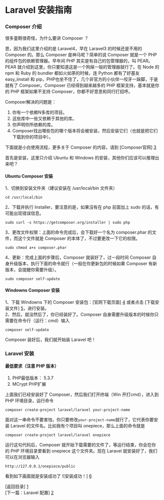 Laravel 安装指南
=====

### Composer 介绍
很多童鞋很奇怪，为什么要讲 Composer ？

恩，因为我们这里介绍的是 Laravel4，早在 Laravel3 的时候还是不用的 Composer 的。那么 Composer 是神马呢？简单的说 Composer 就是一个 PHP 的组件包的依赖管理器。早年间 PHP 其实是有自己的包管理器的，叫 PEAR。PEAR 就介绍到这里，你只要知道这是一个狗屎一般的管理器就行了。在 Node 的 npm 和 Ruby 的 bundler 都如火如荼的时候，连 Python 都有了好基友 easy_iinstall 和 pip，PHP也坐不住了，几个非官方的小伙伴一咬牙一跺脚，于是就有了 Composer。Composer 已经得到越来越多的 PHP 框架支持，基本就是你的 PHP 框架如果不支持 Composer，你都不好意思和同行打招呼。

Composer解决的问题是：

1. 你有一个依赖N多库的项目。
2. 这些库中一些又依赖于其他的库。
3. 你声明你所依赖的库。
4. Composer找出哪些包的哪个版本将会被安装，然后安装它们（也就是把它们下载到你的项目中）。

下面就是小白使用流程，更多关于 Composer 的内容，请到 [Composer官网] [3]

首先是安装，这里只介绍 Ubuntu 和 Windows 的安装，其他你们应该可以推理出来吧？

#### Ubuntu Composer 安装
1、切换到安装文件夹（建议安装在 /usr/local/bin 文件夹）
```terminal
cd /usr/local/bin
```

2、下载并执行 Installer，要注意的是，如果沒有在 php 前面加上 sudo 的话，有可能出现错误信息。
```terminal
sudo curl -s https://getcomposer.org/installer | sudo php
```

3、更改文件权限：上面的命令完成后，会下载好一个名为 composer.phar 的文件，而这个文件就是 Composer 的本体了，不过要更改一下它的权限。
```terminal
sudo chmod a+x composer.phar
```

4、更新：完成上面的步骤后，Composer 就装好了，过一段时间 Composer 自身升级版本，执行下面的命令就行（一般在你更新包的时候如果 Composer 有新版本，会提醒你需要升级）。
```terminal
sudo composer self-update
```

#### Windowns Composer 安装
1、下载 Windowns 下的 Composer 安装包：[官网下载页面] [4] 或者点击 [下载安装文件] [5]，进行安装。  
2、然后，就没然后了，你已经装好了。Composer 自身需要升级版本的时候你只需要在命令行（运行：cmd）输入
```terminal
composer self-update
```
Composer 装好后，我们就开始装 Laravel 吧！

### Laravel 安装
#### 最低要求（注意 PHP 版本）
1. PHP最低版本： 5.3.7
2. MCrypt PHP扩展

上面我们已经安装好了 Composer，然后我们打开终端（Win 开打cmd），进入到 PHP 环境目录，运行命令
```terminal
composer create-project laravel/laravel your-project-name
```
面对这一串命令不要害怕，你只要修改`your-project-name`就行了，它代表你要安装 Laravel 的文件名。比如我有个项目叫 onepiece，那么上面的命令就是
```terminal
composer create-project laravel/laravel onepiece
```
运行这句代码后，Composer 就开始下载需要的文件了，等运行结束，你会在你的 PHP 环境目录里看到 onepiece 这个文件夹。现在 Laravel 就安装好了，我们可以在浏览器输入
```browser
http://127.0.0.1/onepiece/public
```
看到如下画面就是安装成功了
![安装成功！] [6]


[返回目录] [1]  
[下一篇：Laravel 配置] [2]  



[1]: https://github.com/maliang/LikeLaravel "返回目录"
[2]: https://github.com/maliang/LikeLaravel/blob/master/base/config.md "Laravel 配置"
[3]: http://getcomposer.org/ "Composer官网"
[4]: http://getcomposer.org/download/ "官网下载页面"
[5]: http://getcomposer.org/Composer-Setup.exe "下载安装文件"
[6]: succeed.png "安装成功！"
